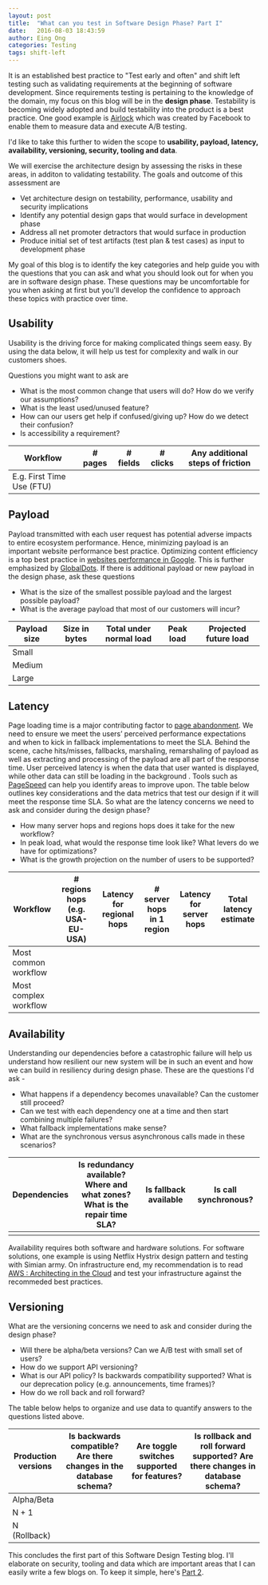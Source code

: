 ```yaml
---
layout: post
title:  "What can you test in Software Design Phase? Part I"
date:   2016-08-03 18:43:59
author: Eing Ong
categories: Testing
tags: shift-left
---
```

It is an established best practice to "Test early and often" and shift left testing such as validating requirements at the beginning of software development. Since requirements testing is pertaining to the knowledge of the domain, my focus on this blog will be in the **design phase**. Testability is becoming widely adopted and build testability into the product is a best practice. One good example is [Airlock](https://code.facebook.com/posts/520580318041111/airlock-facebook-s-mobile-a-b-testing-framework/) which was created by Facebook to enable them to measure data and execute A/B testing.

I'd like to take this further to widen the scope to **usability, payload, latency, availability, versioning, security, tooling and data**.

We will exercise the architecture design by assessing the risks in these areas, in additon to validating testability. The goals and outcome of this assessment are

* Vet architecture design on testability, performance, usability and security implications 
* Identify any potential design gaps that would surface in development phase
* Address all net promoter detractors that would surface in production
* Produce initial set of test artifacts (test plan & test cases) as input to development phase

My goal of this blog is to identify the key categories and help guide you with the questions that you can ask and what you should look out for when you are in software design phase. These questions may be uncomfortable for you when asking at first but you'll develop the confidence to approach these topics with practice over time.

<h2>Usability</h2>

Usability is the driving force for making complicated things seem easy. By using the data below, it will help us test for complexity and walk in our customers shoes.

Questions you might want to ask are

* What is the most common change that users will do? How do we verify our assumptions?
* What is the least used/unused feature?
* How can our users get help if confused/giving up? How do we detect their confusion?
* Is accessibility a requirement?

| Workflow | # pages | # fields | # clicks | Any additional steps of friction | 
| -------- | ------- | -------- | -------- | -------------------------------- |
| E.g. First Time Use (FTU) | | | | |


<h2>Payload</h2>

Payload transmitted with each user request has potential adverse impacts to entire ecosystem performance. Hence, minimizing payload is an important website performance best practice. Optimizing content efficiency is a top best practice in [websites performance in Google](https://developers.google.com/web/fundamentals/performance/). This is further emphasized by [GlobalDots](http://www.globaldots.com/googles-web-performance-best-practices-4-minimize-payload-size/). If there is additional payload or new payload in the design phase, ask these questions

* What is the size of the smallest possible payload and the largest possible payload?
* What is the average payload that most of our customers will incur?

| Payload size | Size in bytes | Total under normal load | Peak load | Projected future load | 
| ------------ | ------------- | ----------------------- | --------- | ----------------------|
| Small  | | | | |
| Medium | | | | |
| Large  | | | | |

<h2>Latency</h2>

Page loading time is a major contributing factor to [page abandonment](https://blog.kissmetrics.com/loading-time/). We need to ensure we meet the users’ perceived performance expectations and when to kick in fallback implementations to meet the SLA. Behind the scene, cache hits/misses, fallbacks, marshaling, remarshaling of payload as well as extracting and processing of the payload are all part of the response time. User perceived latency is when the data that user wanted is displayed, while other data can still be loading in the background . Tools such as [PageSpeed](https://developers.google.com/speed/pagespeed/) can help you identify areas to improve upon. The table below outlines key considerations and the data metrics that test our design if it will meet the response time SLA. So what are the latency concerns we need to ask and consider during the design phase?

* How many server hops and regions hops does it take for the new workflow?
* In peak load, what would the response time look like? What levers do we have for optimizations?
* What is the growth projection on the number of users to be supported?

| Workflow | # regions hops (e.g. USA-EU-USA) | Latency for regional hops | # server hops in 1 region | Latency for server hops | Total latency estimate |
| -------- | -------------------------------- | ------------------------- | ------------------------- | ------------------------| ---------------------- |
| Most common workflow  | | | | |
| Most complex workflow | | | | |

<h2>Availability</h2>

Understanding our dependencies before a catastrophic failure will help us understand how resilient our new system will be in such an event and how we can build in resiliency during design phase. These are the questions I'd ask -

* What happens if a dependency becomes unavailable? Can the customer still proceed? 
* Can we test with each dependency one at a time and then start combining multiple failures?
* What fallback implementations make sense?
* What are the synchronous versus asynchronous calls made in these scenarios? 

| Dependencies | Is redundancy available? <br> Where and what zones? <br> What is the repair time SLA? | Is fallback available | Is call synchronous? |
| ------------ | ------------------------------------------------------------------------------------- | --------------------- | -------------------- |
|  | | | | |

Availability requires both software and hardware solutions. 
For software solutions, one example is using Netflix Hystrix design pattern and testing with Simian army. On infrastructure end, my recommendation is to read [AWS : Architecting in the Cloud](https://d0.awsstatic.com/whitepapers/AWS_Cloud_Best_Practices.pdf) and test your infrastructure against the recommeded best practices.

<h2>Versioning</h2>

What are the versioning concerns we need to ask and consider during the design phase?

* Will there be alpha/beta versions? Can we A/B test with small set of users?
* How do we support API versioning?
* What is our API policy? Is backwards compatibility supported? What is our deprecation policy (e.g. announcements, time frames)? 
* How do we roll back and roll forward?

The table below helps to organize and use data to quantify answers to the questions listed above.

| Production versions | Is backwards compatible? <br> Are there changes in the database schema? | Are toggle switches supported for features? | Is rollback and roll forward supported? Are there changes in database schema? |
| ------------ | ------------------------------------------------------------------------------------- | --------------------- | -------------------- |
| Alpha/Beta | | | | |
| N + 1 | | | | |
| N (Rollback) | | | | |

This concludes the first part of this Software Design Testing blog. I'll elaborate on security, tooling and data which are important areas that I can easily write a few blogs on. To keep it simple, here's [Part 2](/testing/2016/08/06/WhatCanYouTestAtDesignPhase-Part2/).
